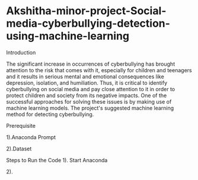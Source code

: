 # Akshitha-minor-project-Social-media-cyberbullying-detection-using-machine-learning
Introduction


The significant increase in occurrences of cyberbullying has brought attention to the risk that comes with it, especially for children and teenagers and it results in serious mental and emotional consequences like depression, isolation, and humiliation. Thus, it is critical to identify cyberbullying on social media and pay close attention to it in order to protect children and society from its negative impacts. One of the successful approaches for solving these issues is by making use of machine learning models. The project's suggested machine learning method for detecting cyberbullying.


Prerequisite 


1).Anaconda Prompt

2).Dataset


Steps to Run the Code
1). Start Anaconda

2).




